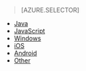 > [AZURE.SELECTOR]
- [Java](../articles/app-insights-java-get-started.md)
- [JavaScript](../articles/app-insights-javascript.md)
- [Windows](../articles/app-insights-windows-get-started.md)
- [iOS](../articles/app-insights-ios.md)
- [Android](../articles/app-insights-android.md)
- [Other](../articles/app-insights-platforms.md)

<!---HONumber=Oct15_HO3-->